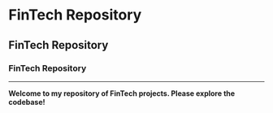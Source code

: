 # FinTech Repository

## FinTech Repository

### FinTech Repository

---
**Welcome to my repository of FinTech projects. Please explore the codebase!**

